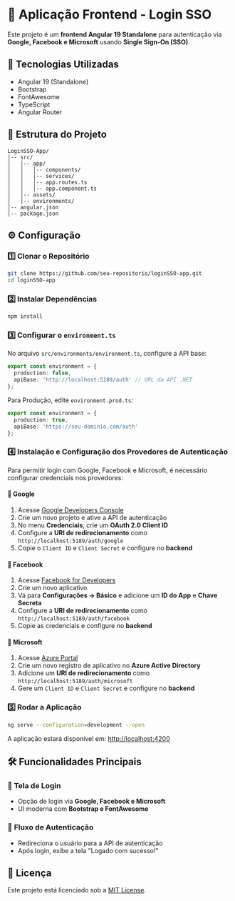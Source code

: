 # 🚀 Aplicação Frontend - Login SSO

Este projeto é um **frontend Angular 19 Standalone** para autenticação via **Google, Facebook e Microsoft** usando **Single Sign-On (SSO)**.

## 📌 Tecnologias Utilizadas
- Angular 19 (Standalone)
- Bootstrap
- FontAwesome
- TypeScript
- Angular Router

## 📂 Estrutura do Projeto
```
LoginSSO-App/
│-- src/
│   │-- app/
│   │   │-- components/
│   │   │-- services/
│   │   │-- app.routes.ts
│   │   │-- app.component.ts
│   │-- assets/
│   │-- environments/
│-- angular.json
│-- package.json
```

## ⚙️ Configuração
### 1️⃣ **Clonar o Repositório**
```sh
git clone https://github.com/seu-repositorio/loginSSO-app.git
cd loginSSO-app
```

### 2️⃣ **Instalar Dependências**
```sh
npm install
```

### 3️⃣ **Configurar o `environment.ts`**
No arquivo `src/environments/environment.ts`, configure a API base:
```typescript
export const environment = {
  production: false,
  apiBase: 'http://localhost:5189/auth' // URL da API .NET
};
```
Para Produção, edite `environment.prod.ts`:
```typescript
export const environment = {
  production: true,
  apiBase: 'https://seu-dominio.com/auth'
};
```

### 4️⃣ **Instalação e Configuração dos Provedores de Autenticação**
Para permitir login com Google, Facebook e Microsoft, é necessário configurar credenciais nos provedores:

#### 🔹 **Google**
1. Acesse [Google Developers Console](https://console.cloud.google.com/)
2. Crie um novo projeto e ative a API de autenticação
3. No menu **Credenciais**, crie um **OAuth 2.0 Client ID**
4. Configure a **URI de redirecionamento** como `http://localhost:5189/auth/google`
5. Copie o `Client ID` e `Client Secret` e configure no **backend**

#### 🔹 **Facebook**
1. Acesse [Facebook for Developers](https://developers.facebook.com/)
2. Crie um novo aplicativo
3. Vá para **Configurações → Básico** e adicione um **ID do App** e **Chave Secreta**
4. Configure a **URI de redirecionamento** como `http://localhost:5189/auth/facebook`
5. Copie as credenciais e configure no **backend**

#### 🔹 **Microsoft**
1. Acesse [Azure Portal](https://portal.azure.com/)
2. Crie um novo registro de aplicativo no **Azure Active Directory**
3. Adicione um **URI de redirecionamento** como `http://localhost:5189/auth/microsoft`
4. Gere um `Client ID` e `Client Secret` e configure no **backend**

### 5️⃣ **Rodar a Aplicação**
```sh
ng serve --configuration=development --open
```
A aplicação estará disponível em: [http://localhost:4200](http://localhost:4200)

## 🛠 Funcionalidades Principais
### 🔹 **Tela de Login**
- Opção de login via **Google, Facebook e Microsoft**
- UI moderna com **Bootstrap e FontAwesome**

### 🔹 **Fluxo de Autenticação**
- Redireciona o usuário para a API de autenticação
- Após login, exibe a tela "Logado com sucesso!"

## 📜 Licença
Este projeto está licenciado sob a [MIT License](LICENSE).

